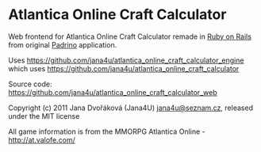 Atlantica Online Craft Calculator
=================================

Web frontend for Atlantica Online Craft Calculator
remade in [Ruby on Rails](https://rubyonrails.org/)
from original [Padrino](https://padrinorb.com/) application.

Uses https://github.com/jana4u/atlantica_online_craft_calculator_engine
which uses https://github.com/jana4u/atlantica_online_craft_calculator

Source code: https://github.com/jana4u/atlantica_online_craft_calculator_web


Copyright (c) 2011 Jana Dvořáková (Jana4U) <jana4u@seznam.cz>, released under the MIT license

All game information is from the MMORPG Atlantica Online - http://at.valofe.com/
